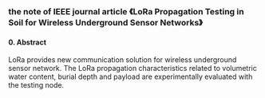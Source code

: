 ### the note of IEEE journal article 《LoRa Propagation Testing in Soil for Wireless Underground Sensor Networks》

#### 0. Abstract
LoRa provides new communication solution for wireless underground sensor network. The LoRa propagation characteristics related to volumetric water content, burial depth and payload  are experimentally evaluated with the testing node.




